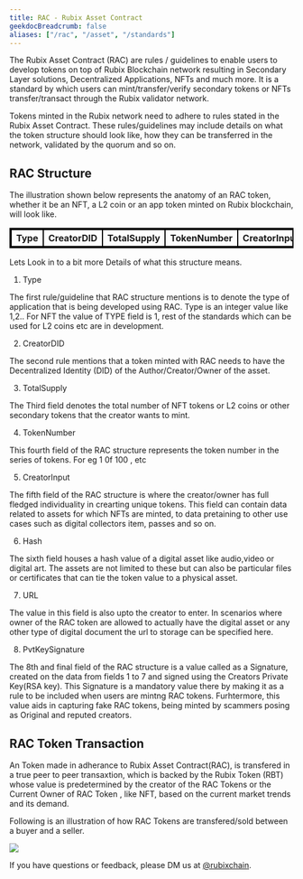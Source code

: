 ```yaml
---
title: RAC - Rubix Asset Contract
geekdocBreadcrumb: false
aliases: ["/rac", "/asset", "/standards"]
---
```


The Rubix Asset Contract (RAC) are rules / guidelines to enable users to develop tokens on top of Rubix Blockchain network resulting in Secondary Layer solutions, Decentralized Applications, NFTs and much more. It is a standard by which users can mint/transfer/verify secondary tokens or NFTs transfer/transact through the Rubix validator network.

Tokens minted in the Rubix network need to adhere to rules stated in the Rubix Asset Contract. These rules/guidelines may include details on what the token structure should look like, how they can be transferred in the network, validated by the quorum and so on.

## RAC Structure

The illustration shown below represents the anatomy of an RAC token, whether it be an NFT, a L2 coin or an app token minted on Rubix blockchain, will look like.

<!DOCTYPE html>
<html>
<style>
table, th, td {
  border:2px solid black;
}
</style>
<body>

<table style="width:100%">
  <tr>
    <th>Type</th>
    <th>CreatorDID</th>
    <th>TotalSupply</th>
    <th>TokenNumber</th>
    <th>CreatorInput</th>
    <th>Hash</th>
    <th>URL</th>
    <th>PvtKeySignature</th>
  </tr>
</table>

</body>
</html>

Lets Look in to a bit more Details of what this structure means.

1. Type

The first rule/guideline that RAC structure mentions is to denote the type of application that is being developed using RAC. Type is an integer value like 1,2..
For NFT the value of TYPE field is 1, rest of the standards which can be used for L2 coins etc are in development.

2. CreatorDID

The second rule mentions that a token minted with RAC needs to have the Decentralized Identity (DID) of the Author/Creator/Owner of the asset.

3. TotalSupply

The Third field denotes the total number of NFT tokens or L2 coins or other secondary tokens that the creator wants to mint.

4. TokenNumber

This fourth field of the RAC structure represents the token number in the series of tokens. For eg 1 0f 100 , etc

5. CreatorInput

The fifth field of the RAC structure is where the creator/owner has full fledged individuality in crearting unique tokens. This field can contain data related to assets for which NFTs are minted, to data pretaining to other use cases such as digital collectors item, passes and so on.

6. Hash

The sixth field houses a hash value of a digital asset like audio,video or digital art. The assets are not limited to these but can also be particular files or certificates that can tie the token value to a physical asset.

7. URL

The value in this field is also upto the creator to enter. In scenarios where owner of the RAC token are allowed to actually have the digital asset or any other type of digital document the url to storage can be specified here.

8. PvtKeySignature

 The 8th and final field of the RAC structure is a value called as a Signature, created on the data from fields 1 to 7 and signed using the Creators Private Key(RSA key). This Signature is a mandatory value there by making it as a rule to be included when users are mintng RAC tokens. 
 Furhtermore, this value aids in capturing fake RAC tokens, being minted by scammers posing as Original and reputed creators.

## RAC Token Transaction 

An Token made in adherance to Rubix Asset Contract(RAC), is transfered in a true peer to peer transaxtion, which is backed by the Rubix Token (RBT) whose value is predetermined by the creator of the RAC Tokens or the Current Owner of RAC Token , like NFT, based on the current market trends and its demand.

Following is an illustration of how RAC Tokens are transfered/sold between a buyer and a seller.

<img src = "https://raw.githubusercontent.com/rubixchain/learn/main/static/images/NFT_Txn_flow.png">


If you have questions or feedback, please DM us at [@rubixchain](http://twitter.com/rubixChain).

<br>

